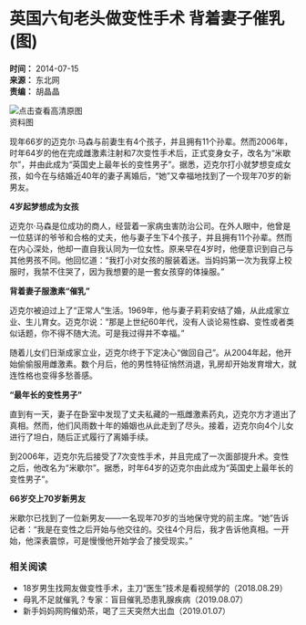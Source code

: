 # 英国六旬老头做变性手术 背着妻子催乳(图)

**时间：** 2014-07-15  
**来源：** 东北网  
**责编：** 胡晶晶  

![点击查看高清原图](./W020140715293811622504.jpg)  
资料图  

现年66岁的迈克尔·马森与前妻生有4个孩子，并且拥有11个孙辈。然而2006年，时年64岁的他在完成雌激素注射和7次变性手术后，正式变身女子，改名为“米歇尔”，并由此成为“英国史上最年长的变性男子”。据悉，迈克尔打小就梦想变成女孩，如今在与结婚近40年的妻子离婚后，“她”又幸福地找到了一个现年70岁的新男友。

**4岁起梦想成为女孩**

迈克尔·马森是位成功的商人，经营着一家病虫害防治公司。在外人眼中，他曾是一位慈详的爷爷和合格的丈夫，他与妻子生下4个孩子，并且拥有11个孙辈。然而在内心深处，他却一直自我认同为一位女性。原来早在4岁时，他便意识到自己与其他男孩不同。他回忆道：“我打小对女孩的服装着迷。当妈妈第一次为我穿上校服时，我禁不住哭了，因为我想要的是一套女孩穿的体操服。”

**背着妻子服激素“催乳”**

迈克尔被迫过上了“正常人”生活。1969年，他与妻子莉莉安结了婚，从此成家立业、生儿育女。迈克尔说：“那是上世纪60年代，没有人谈论易性癖、变性或者类似话题，你不得不随大流。可是我过得并不幸福。”

随着儿女们日渐成家立业，迈克尔终于下定决心“做回自己”。从2004年起，他开始偷偷服用雌激素。数个月后，他的男性特征悄然消退，乳房却开始发育增大，就连性格也变得多愁善感。

**“最年长的变性男子”**

直到有一天，妻子在卧室中发现了丈夫私藏的一瓶雌激素药丸，迈克尔方才道出了真相。然而，他们风雨数十年的婚姻也从此走到了尽头。接着，迈克尔向4个儿女进行了坦白，随后正式履行了离婚手续。

到2006年，迈克尔先后接受了7次变性手术，并且完成了一次面部提升术。变性之后，他改名为“米歇尔”。据悉，时年64岁的迈克尔由此成为“英国史上最年长的变性男子”。

**66岁交上70岁新男友**

米歇尔已找到了一位新男友——一名现年70岁的当地保守党的前主席。“她”告诉记者：“我是在变性之后开始与他交往的。交往4个月后，我才告诉他真相。一开始，他深表震惊，可是慢慢他开始学会了接受现实。”

### 相关阅读
- 18岁男生找网友做变性手术，主刀“医生”技术是看视频学的（2018.08.29）
- 母乳不足就催乳？专家：盲目催乳恐患乳腺疾病（2019.08.07）
- 新手妈妈网购催奶茶，喝了三天突然大出血（2019.01.07）